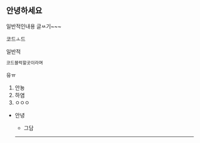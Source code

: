 ## 안녕하세요

일반적인내용 글ㅆ기~~~

  코드ㅗ드
  
일반적

  ``` java
  코드블럭할곳이라며
  ```
  
유ㅠ

1. 안뇽
2. 하염
3. ㅇㅇㅇ

* 안녕
  * 그담
  
  ---------------------------------------------------
